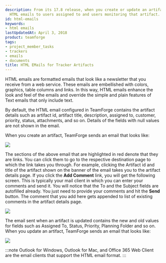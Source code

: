 ```yaml
---
description: From its 17.8 release, when you create or update an artifact, TeamForge sends
  HTML emails to users assigned to and users monitoring that artifact.
id: html-emails
keywords:
- html emails
lastUpdatedAt: April 3, 2018
product: teamforge
tags:
- project_member_tasks
- trackers
- emails
- documents
title: HTML EMails for Tracker Artifacts
---
```



HTML emails are formatted emails that look like a newsletter that you receive from a web service. These emails are embellished with colors, graphics, table columns and links. In this way, HTML emails enhance the look and feel of the emails and override the simple and plain features of Text emails that only include text.

By default, the HTML email configured in TeamForge contains the artifact details such as artifact id, artifact title, description, assigned to, customer, priority, status, attachments, and so on. Details of the fields with null values are not shown in the email.

When you create an artifact, TeamForge sends an email that looks like:

 ![](/docs/assets/images/17-8-html-email-artifact-create.png)

The sections of the above email that are highlighted in red denote that they are links. You can click them to go to the respective destination page to which the link takes you through. For example, clicking the Artifact id and title of the artifact shown on the banner of the email takes you to the artifact details page. If you click the **Add Comment** link, you will get the following screen. This is typically your mail client in which you can enter your comments and send it. You will notice that the To and the Subject fields are autofilled already. You just need to provide your comments and hit the **Send** button. The comment that you add here gets appended to list of existing comments in the artifact details page.

 ![](/docs/assets/images/17-8-html-email-addcomments.png)

 The email sent when an artifact is updated contains the new and old values for fields such as Assigned To, Status, Priority, Planning Folder and so on. When you update an artifact, TeamForge sends an email that looks like:

  ![](/docs/assets/images/17-8-html-email-artifact-update.png)

  :::note
Outlook for Windows, Outlook for Mac, and Office 365 Web Client are the email clients that support the HTML email format.
:::


